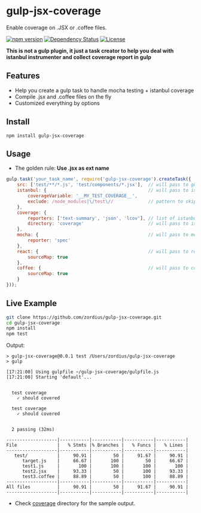 gulp-jsx-coverage
=================

Enable coverage on .JSX or .coffee files.

[![npm version](https://img.shields.io/npm/v/gulp-jsx-coverage.svg)](https://www.npmjs.org/package/gulp-jsx-coverage) [![Dependency Status](https://david-dm.org/zordius/gulp-jsx-coverage.svg)](https://david-dm.org/zordius/gulp-jsx-coverage) [![License](https://img.shields.io/badge/license-MIT-green.svg)](LICENSE.txt)

**This is not a gulp plugin, it just a task creator to help you deal with istanbul instrumenter and collect coverage report in gulp**

Features
--------

* Help you create a gulp task to handle mocha testing + istanbul coverage
* Compile .jsx and .coffee files on the fly
* Customized everything by options

Install
-------

```
npm install gulp-jsx-coverage
```

Usage
-----

* The golden rule: **Use .jsx as ext name**

```javascript
gulp.task('your_task_name', require('gulp-jsx-coverage').createTask({
    src: ['test/**/*.js', 'test/components/*.jsx'],  // will pass to gulp.src
    istanbul: {                                      // will pass to istanbul
        coverageVariable: '__MY_TEST_COVERAGE__',
        exclude: /node_modules|\/test\//             // pattern to skip instrument
    },
    coverage: {
        reporters: ['text-summary', 'json', 'lcov'], // list of istanbul reporters
        directory: 'coverage'                        // will pass to istanbul reporters
    },
    mocha: {                                         // will pass to mocha
        reporter: 'spec'
    },
    react: {                                         // will pass to react-tools
        sourceMap: true
    },
    coffee: {                                        // will pass to coffee.compile
        sourceMap: true
    }
}));
```

Live Example
------------

```sh
git clone https://github.com/zordius/gulp-jsx-coverage.git
cd gulp-jsx-coverage
npm install
npm test
```

Output:

```
> gulp-jsx-coverage@0.0.1 test /Users/zordius/gulp-jsx-coverage
> gulp

[17:21:00] Using gulpfile ~/gulp-jsx-coverage/gulpfile.js
[17:21:00] Starting 'default'...


  test coverage
    ✓ should covered 

  test coverage
    ✓ should covered 


  2 passing (32ms)

-------------------|-----------|-----------|-----------|-----------|
File               |   % Stmts |% Branches |   % Funcs |   % Lines |
-------------------|-----------|-----------|-----------|-----------|
   test/           |     90.91 |        50 |     91.67 |     90.91 |
      target.js    |     66.67 |       100 |        50 |     66.67 |
      test1.js     |       100 |       100 |       100 |       100 |
      test2.jsx    |     93.33 |        50 |       100 |     93.33 |
      test3.coffee |     88.89 |        50 |       100 |     88.89 |
-------------------|-----------|-----------|-----------|-----------|
All files          |     90.91 |        50 |     91.67 |     90.91 |
-------------------|-----------|-----------|-----------|-----------|
```

* Check <a href="coverage">coverage</a> directory for the sample output.
